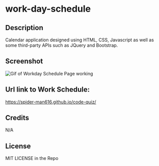# work-day-schedule

## Description

Calendar application designed using HTML, CSS, Javascript as well as some third-party APIs such as JQuery and Bootstrap.

## Screenshot

![Gif of Workday Schedule Page working](/assets/imgs/code-quiz.gif)

## Url link to Work Schedule:

https://spider-man616.github.io/code-quiz/

## Credits

N/A

## License

MIT LICENSE in the Repo
